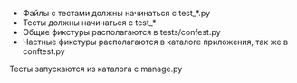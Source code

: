 - Файлы с тестами должны начинаться с test_*.py
 - Тесты должны начинаться с test_*
 - Общие фикстуры располагаются в tests/confest.py
 - Частные фикстуры располагаются в каталоге приложения, так же в conftest.py

Тесты запускаются из каталога с manage.py
